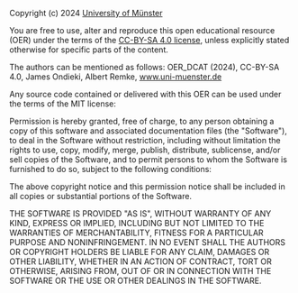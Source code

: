 Copyright (c) 2024 [University of Münster](https://www.uni-muenster.de/en/)

You are free to use, alter and reproduce this open educational resource (OER) under the terms of the [CC-BY-SA 4.0 license](https://creativecommons.org/licenses/by-sa/4.0/legalcode), unless explicitly stated otherwise for specific parts of the content. 

The authors can be mentioned as follows: OER_DCAT (2024), CC-BY-SA 4.0, James Ondieki, Albert Remke, www.uni-muenster.de

Any source code contained or delivered with this OER can be used under the terms of the MIT license:

Permission is hereby granted, free of charge, to any person obtaining a copy of this software and associated documentation files (the "Software"), to deal in the Software without restriction, including without limitation the rights to use, copy, modify, merge, publish, distribute, sublicense, and/or sell copies of the Software, and to permit persons to whom the Software is furnished to do so, subject to the following conditions:

The above copyright notice and this permission notice shall be included in all copies or substantial portions of the Software.

THE SOFTWARE IS PROVIDED "AS IS", WITHOUT WARRANTY OF ANY KIND, EXPRESS OR IMPLIED, INCLUDING BUT NOT LIMITED TO THE WARRANTIES OF MERCHANTABILITY, FITNESS FOR A PARTICULAR PURPOSE AND NONINFRINGEMENT. IN NO EVENT SHALL THE AUTHORS OR COPYRIGHT HOLDERS BE LIABLE FOR ANY CLAIM, DAMAGES OR OTHER LIABILITY, WHETHER IN AN ACTION OF CONTRACT, TORT OR OTHERWISE, ARISING FROM, OUT OF OR IN CONNECTION WITH THE SOFTWARE OR THE USE OR OTHER DEALINGS IN THE SOFTWARE.